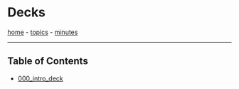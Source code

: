 # Decks

[home](work/depot/README.md) - [topics](topics.md) - [minutes](minutes.md)

---

## Table of Contents

- [000_intro_deck](https://mh-continuous-education.github.io/decks/000_intro_deck/index.html)
